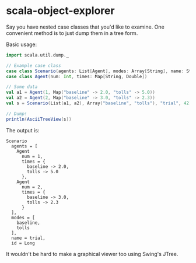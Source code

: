 scala-object-explorer
=====================

Say you have nested case classes that you'd like to examine. One convenient method is to just dump
them in a tree form.

Basic usage:

```scala
import scala.util.dump._

// Example case class
case class Scenario(agents: List[Agent], modes: Array[String], name: String, id: Long)
case class Agent(num: Int, times: Map[String, Double])

// Some data
val a1 = Agent(1, Map("baseline" -> 2.0, "tolls" -> 5.0))
val a2 = Agent(2, Map("baseline" -> 3.0, "tolls" -> 2.3))
val s = Scenario(List(a1, a2), Array("baseline", "tolls"), "trial", 42)

// Dump!
println(AsciiTreeView(s))
```

The output is:

```
Scenario
  agents = [
    Agent
      num = 1,
      times = {
        baseline -> 2.0,
        tolls -> 5.0
      },
    Agent
      num = 2,
      times = {
        baseline -> 3.0,
        tolls -> 2.3
      }
  ],
  modes = [
    baseline,
    tolls
  ],
  name = trial,
  id = Long
```

It wouldn't be hard to make a graphical viewer too using Swing's JTree.
